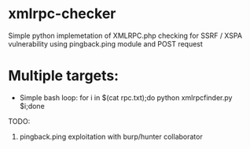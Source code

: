 # xmlrpc-checker
Simple python implemetation of XMLRPC.php checking for SSRF / XSPA vulnerability using pingback.ping module and POST request

# Multiple targets:
- Simple bash loop:
for i in $(cat rpc.txt);do python xmlrpcfinder.py $i;done


TODO:
1. pingback.ping exploitation with burp/hunter collaborator
